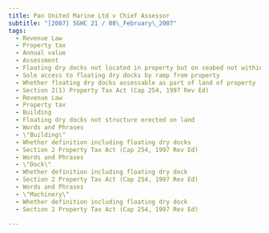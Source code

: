 ```yaml
---
title: Pan United Marine Ltd v Chief Assessor 
subtitle: "[2007] SGHC 21 / 08\_February\_2007"
tags:
  - Revenue Law
  - Property tax
  - Annual value
  - Assessment
  - Floating dry docks not located in property but on seabed not within boundaries of property
  - Sole access to floating dry docks by ramp from property
  - Whether floating dry docks assessable as part of land of property
  - Section 2(1) Property Tax Act (Cap 254, 1997 Rev Ed)
  - Revenue Law
  - Property tax
  - Building
  - Floating dry docks not structure erected on land
  - Words and Phrases
  - \"Building\"
  - Whether definition including floating dry docks
  - Section 2 Property Tax Act (Cap 254, 1997 Rev Ed)
  - Words and Phrases
  - \"Dock\"
  - Whether definition including floating dry dock
  - Section 2 Property Tax Act (Cap 254, 1997 Rev Ed)
  - Words and Phrases
  - \"Machinery\"
  - Whether definition including floating dry dock
  - Section 2 Property Tax Act (Cap 254, 1997 Rev Ed)

---
```


